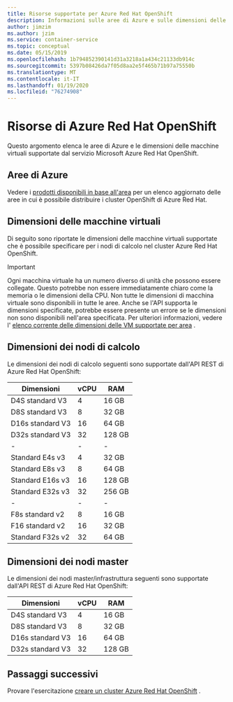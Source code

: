 ```yaml
---
title: Risorse supportate per Azure Red Hat OpenShift
description: Informazioni sulle aree di Azure e sulle dimensioni delle macchine virtuali supportate da Microsoft Azure Red Hat OpenShift.
author: jimzim
ms.author: jzim
ms.service: container-service
ms.topic: conceptual
ms.date: 05/15/2019
ms.openlocfilehash: 1b794852390141d31a3218a1a434c21133db914c
ms.sourcegitcommit: 5397b08426da7f05d8aa2e5f465b71b97a75550b
ms.translationtype: MT
ms.contentlocale: it-IT
ms.lasthandoff: 01/19/2020
ms.locfileid: "76274908"
---
```

# <a name="azure-red-hat-openshift-resources"></a>Risorse di Azure Red Hat OpenShift

Questo argomento elenca le aree di Azure e le dimensioni delle macchine virtuali supportate dal servizio Microsoft Azure Red Hat OpenShift.

## <a name="azure-regions"></a>Aree di Azure

Vedere i [prodotti disponibili in base all'area](https://azure.microsoft.com/global-infrastructure/services/?products=openshift&regions=all) per un elenco aggiornato delle aree in cui è possibile distribuire i cluster OpenShift di Azure Red Hat.

## <a name="virtual-machine-sizes"></a>Dimensioni delle macchine virtuali

Di seguito sono riportate le dimensioni delle macchine virtuali supportate che è possibile specificare per i nodi di calcolo nel cluster Azure Red Hat OpenShift.

> [!Important]
> Ogni macchina virtuale ha un numero diverso di unità che possono essere collegate. Questo potrebbe non essere immediatamente chiaro come la memoria o le dimensioni della CPU.
> Non tutte le dimensioni di macchina virtuale sono disponibili in tutte le aree. Anche se l'API supporta le dimensioni specificate, potrebbe essere presente un errore se le dimensioni non sono disponibili nell'area specificata.
> Per ulteriori informazioni, vedere l' [elenco corrente delle dimensioni delle VM supportate per area](https://azure.microsoft.com/global-infrastructure/services/?products=virtual-machines) .

## <a name="compute-node-sizes"></a>Dimensioni dei nodi di calcolo

Le dimensioni dei nodi di calcolo seguenti sono supportate dall'API REST di Azure Red Hat OpenShift:

|Dimensioni|vCPU|RAM|
|-|-|-|
|D4S standard V3|4|16 GB|
|D8S standard V3|8|32 GB|
|D16s standard V3|16|64 GB|
|D32s standard V3|32|128 GB|
|-|-|-|
|Standard E4s v3|4|32 GB|
|Standard E8s v3|8|64 GB|
|Standard E16s v3|16|128 GB|
|Standard E32s v3|32|256 GB|
|-|-|-|
|F8s standard v2|8|16 GB|
|F16 standard v2|16|32 GB|
|Standard F32s v2|32|64 GB|

## <a name="master-node-sizes"></a>Dimensioni dei nodi master

Le dimensioni dei nodi master/infrastruttura seguenti sono supportate dall'API REST di Azure Red Hat OpenShift:

|Dimensioni|vCPU|RAM|
|-|-|-|
|D4S standard V3|4|16 GB|
|D8S standard V3|8|32 GB|
|D16s standard V3|16|64 GB|
|D32s standard V3|32|128 GB|

## <a name="next-steps"></a>Passaggi successivi

Provare l'esercitazione [creare un cluster Azure Red Hat OpenShift](tutorial-create-cluster.md) .
